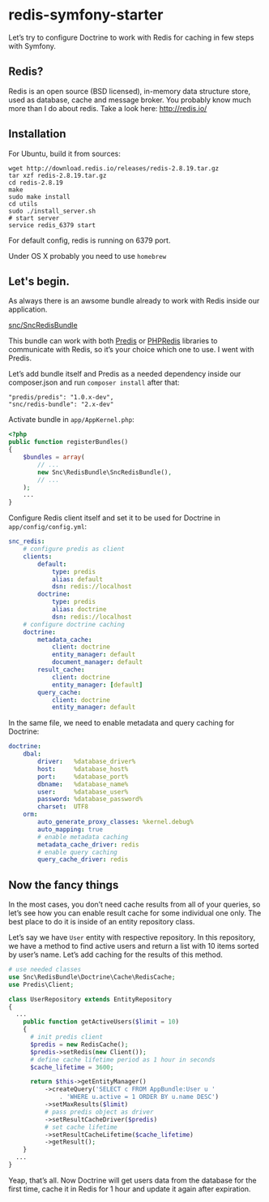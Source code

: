 # redis-symfony-starter
Let’s try to configure Doctrine to work with Redis for caching in few steps with Symfony.

## Redis?
Redis is an open source (BSD licensed), in-memory data structure store, used as database, cache and message broker.
You probably know much more than I do about redis. Take a look here: http://redis.io/ 

## Installation
For Ubuntu, build it from sources:

```
wget http://download.redis.io/releases/redis-2.8.19.tar.gz
tar xzf redis-2.8.19.tar.gz
cd redis-2.8.19
make
sudo make install
cd utils
sudo ./install_server.sh
# start server
service redis_6379 start
```
For default config, redis is running on 6379 port.

Under OS X probably you need to use ```homebrew```

## Let's begin.
As always there is an awsome bundle already to work with Redis inside our application.

[snc/SncRedisBundle](https://github.com/snc/SncRedisBundle)

This bundle can work with both [Predis](https://github.com/nrk/predis) or [PHPRedis](https://github.com/phpredis/phpredis) libraries to communicate with Redis, so it’s your choice which one to use. I went with Predis.

Let’s add bundle itself and Predis as a needed dependency inside our composer.json and run ```composer install``` after that:

```
"predis/predis": "1.0.x-dev",
"snc/redis-bundle": "2.x-dev"
```
Activate bundle in ```app/AppKernel.php```:

```php
<?php
public function registerBundles()
{
    $bundles = array(
        // ...
        new Snc\RedisBundle\SncRedisBundle(),
        // ...
    );
    ...
}
```

Configure Redis client itself and set it to be used for Doctrine in ```app/config/config.yml```:

```yml
snc_redis:
    # configure predis as client
    clients:
        default:
            type: predis
            alias: default
            dsn: redis://localhost
        doctrine:
            type: predis
            alias: doctrine
            dsn: redis://localhost
    # configure doctrine caching
    doctrine:
        metadata_cache:
            client: doctrine
            entity_manager: default
            document_manager: default
        result_cache:
            client: doctrine
            entity_manager: [default]
        query_cache:
            client: doctrine
            entity_manager: default
```
In the same file, we need to enable metadata and query caching for Doctrine:

``` yml
doctrine:
    dbal:
        driver:   %database_driver%
        host:     %database_host%
        port:     %database_port%
        dbname:   %database_name%
        user:     %database_user%
        password: %database_password%
        charset:  UTF8
    orm:
        auto_generate_proxy_classes: %kernel.debug%
        auto_mapping: true
        # enable metadata caching
        metadata_cache_driver: redis
        # enable query caching
        query_cache_driver: redis
```

## Now the fancy things
In the most cases, you don’t need cache results from all of your queries, so let’s see how you can enable result cache for some individual one only. The best place to do it is inside of an entity repository class.

Let’s say we have ```User``` entity with respective repository. In this repository, we have a method to find active users and return a list with 10 items sorted by user’s name. Let’s add caching for the results of this method.

```php
# use needed classes
use Snc\RedisBundle\Doctrine\Cache\RedisCache;
use Predis\Client;

class UserRepository extends EntityRepository
{
  ...
    public function getActiveUsers($limit = 10)
    {
      # init predis client
      $predis = new RedisCache();
      $predis->setRedis(new Client());
      # define cache lifetime period as 1 hour in seconds
      $cache_lifetime = 3600;

      return $this->getEntityManager()
          ->createQuery('SELECT c FROM AppBundle:User u '
              . 'WHERE u.active = 1 ORDER BY u.name DESC')
          ->setMaxResults($limit)
          # pass predis object as driver
          ->setResultCacheDriver($predis)
          # set cache lifetime
          ->setResultCacheLifetime($cache_lifetime)
          ->getResult();
    }  
  ...
}
```

Yeap, that’s all. Now Doctrine will get users data from the database for the first time, cache it in Redis for 1 hour and update it again after expiration.
